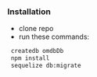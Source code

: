 ### Installation
 - clone repo
 - run these commands: 
```bash
 createdb omdbDb
 npm install
 sequelize db:migrate
```
